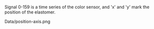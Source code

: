 
Signal 0-159 is a time series of the color sensor, and 'x' and 'y' mark the position of the elastomer. 

Data/position-axis.png
